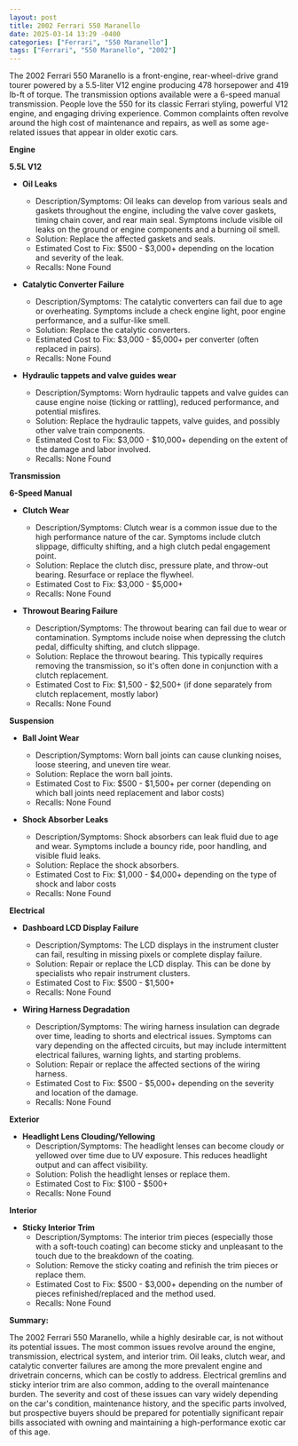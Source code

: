 ```yaml
---
layout: post
title: 2002 Ferrari 550 Maranello
date: 2025-03-14 13:29 -0400
categories: ["Ferrari", "550 Maranello"]
tags: ["Ferrari", "550 Maranello", "2002"]
---
```

The 2002 Ferrari 550 Maranello is a front-engine, rear-wheel-drive grand tourer powered by a 5.5-liter V12 engine producing 478 horsepower and 419 lb-ft of torque. The transmission options available were a 6-speed manual transmission. People love the 550 for its classic Ferrari styling, powerful V12 engine, and engaging driving experience. Common complaints often revolve around the high cost of maintenance and repairs, as well as some age-related issues that appear in older exotic cars.

**Engine**

**5.5L V12**

*   **Oil Leaks**
    *   Description/Symptoms: Oil leaks can develop from various seals and gaskets throughout the engine, including the valve cover gaskets, timing chain cover, and rear main seal. Symptoms include visible oil leaks on the ground or engine components and a burning oil smell.
    *   Solution: Replace the affected gaskets and seals.
    *   Estimated Cost to Fix: $500 - $3,000+ depending on the location and severity of the leak.
    *   Recalls: None Found

*   **Catalytic Converter Failure**
    *   Description/Symptoms: The catalytic converters can fail due to age or overheating. Symptoms include a check engine light, poor engine performance, and a sulfur-like smell.
    *   Solution: Replace the catalytic converters.
    *   Estimated Cost to Fix: $3,000 - $5,000+ per converter (often replaced in pairs).
    *   Recalls: None Found

*   **Hydraulic tappets and valve guides wear**
    *   Description/Symptoms: Worn hydraulic tappets and valve guides can cause engine noise (ticking or rattling), reduced performance, and potential misfires.
    *   Solution: Replace the hydraulic tappets, valve guides, and possibly other valve train components.
    *   Estimated Cost to Fix: $3,000 - $10,000+ depending on the extent of the damage and labor involved.
    *   Recalls: None Found

**Transmission**

**6-Speed Manual**

*   **Clutch Wear**
    *   Description/Symptoms: Clutch wear is a common issue due to the high performance nature of the car. Symptoms include clutch slippage, difficulty shifting, and a high clutch pedal engagement point.
    *   Solution: Replace the clutch disc, pressure plate, and throw-out bearing. Resurface or replace the flywheel.
    *   Estimated Cost to Fix: $3,000 - $5,000+
    *   Recalls: None Found

*   **Throwout Bearing Failure**
    *   Description/Symptoms: The throwout bearing can fail due to wear or contamination. Symptoms include noise when depressing the clutch pedal, difficulty shifting, and clutch slippage.
    *   Solution: Replace the throwout bearing. This typically requires removing the transmission, so it's often done in conjunction with a clutch replacement.
    *   Estimated Cost to Fix: $1,500 - $2,500+ (if done separately from clutch replacement, mostly labor)
    *   Recalls: None Found

**Suspension**

*   **Ball Joint Wear**
    *   Description/Symptoms: Worn ball joints can cause clunking noises, loose steering, and uneven tire wear.
    *   Solution: Replace the worn ball joints.
    *   Estimated Cost to Fix: $500 - $1,500+ per corner (depending on which ball joints need replacement and labor costs)
    *   Recalls: None Found

*   **Shock Absorber Leaks**
    *   Description/Symptoms: Shock absorbers can leak fluid due to age and wear. Symptoms include a bouncy ride, poor handling, and visible fluid leaks.
    *   Solution: Replace the shock absorbers.
    *   Estimated Cost to Fix: $1,000 - $4,000+ depending on the type of shock and labor costs
    *   Recalls: None Found

**Electrical**

*   **Dashboard LCD Display Failure**
    *   Description/Symptoms: The LCD displays in the instrument cluster can fail, resulting in missing pixels or complete display failure.
    *   Solution: Repair or replace the LCD display. This can be done by specialists who repair instrument clusters.
    *   Estimated Cost to Fix: $500 - $1,500+
    *   Recalls: None Found

*   **Wiring Harness Degradation**
    *   Description/Symptoms: The wiring harness insulation can degrade over time, leading to shorts and electrical issues. Symptoms can vary depending on the affected circuits, but may include intermittent electrical failures, warning lights, and starting problems.
    *   Solution: Repair or replace the affected sections of the wiring harness.
    *   Estimated Cost to Fix: $500 - $5,000+ depending on the severity and location of the damage.
    *   Recalls: None Found

**Exterior**

*   **Headlight Lens Clouding/Yellowing**
    *   Description/Symptoms: The headlight lenses can become cloudy or yellowed over time due to UV exposure. This reduces headlight output and can affect visibility.
    *   Solution: Polish the headlight lenses or replace them.
    *   Estimated Cost to Fix: $100 - $500+
    *   Recalls: None Found

**Interior**

*   **Sticky Interior Trim**
    *   Description/Symptoms: The interior trim pieces (especially those with a soft-touch coating) can become sticky and unpleasant to the touch due to the breakdown of the coating.
    *   Solution: Remove the sticky coating and refinish the trim pieces or replace them.
    *   Estimated Cost to Fix: $500 - $3,000+ depending on the number of pieces refinished/replaced and the method used.
    *   Recalls: None Found

**Summary:**

The 2002 Ferrari 550 Maranello, while a highly desirable car, is not without its potential issues. The most common issues revolve around the engine, transmission, electrical system, and interior trim. Oil leaks, clutch wear, and catalytic converter failures are among the more prevalent engine and drivetrain concerns, which can be costly to address. Electrical gremlins and sticky interior trim are also common, adding to the overall maintenance burden. The severity and cost of these issues can vary widely depending on the car's condition, maintenance history, and the specific parts involved, but prospective buyers should be prepared for potentially significant repair bills associated with owning and maintaining a high-performance exotic car of this age.

